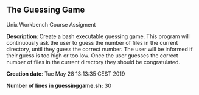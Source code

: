 ## The Guessing Game
Unix Workbench Course Assigment

**Description**: Create a bash executable guessing game. This program will continuously ask the user to guess the number of files in the current directory, until they guess the correct number. The user will be informed if their guess is too high or too low. Once the user guesses the correct number of files in the current directory they should be congratulated.

**Creation date**: 
Tue May 28 13:13:35 CEST 2019

**Number of lines in guessinggame.sh:** 
30
